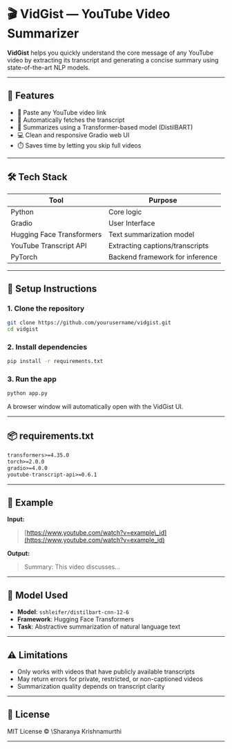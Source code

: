 # 🎬 VidGist — YouTube Video Summarizer

**VidGist** helps you quickly understand the core message of any YouTube video by extracting its transcript and generating a concise summary using state-of-the-art NLP models.

---

## 🚀 Features

- 🔗 Paste any YouTube video link
- 📝 Automatically fetches the transcript
- 🧠 Summarizes using a Transformer-based model (DistilBART)
- 💻 Clean and responsive Gradio web UI
- ⏱️ Saves time by letting you skip full videos

---

## 🛠️ Tech Stack

| Tool                   | Purpose                             |
|------------------------|-------------------------------------|
| Python                 | Core logic                          |
| Gradio                 | User Interface                      |
| Hugging Face Transformers | Text summarization model         |
| YouTube Transcript API | Extracting captions/transcripts     |
| PyTorch                | Backend framework for inference     |

---

## 🔧 Setup Instructions

### 1. Clone the repository

```bash
git clone https://github.com/yourusername/vidgist.git
cd vidgist
````

### 2. Install dependencies

```bash
pip install -r requirements.txt
```

### 3. Run the app

```bash
python app.py
```

A browser window will automatically open with the VidGist UI.

---

## 📦 requirements.txt

```txt
transformers>=4.35.0
torch>=2.0.0
gradio>=4.0.0
youtube-transcript-api>=0.6.1
```

---

## 📸 Example

**Input:**

> [https://www.youtube.com/watch?v=example\_id](https://www.youtube.com/watch?v=example_id)

**Output:**

> Summary: This video discusses...

---

## 🧠 Model Used

* **Model**: `sshleifer/distilbart-cnn-12-6`
* **Framework**: Hugging Face Transformers
* **Task**: Abstractive summarization of natural language text

---


## ⚠️ Limitations

* Only works with videos that have publicly available transcripts
* May return errors for private, restricted, or non-captioned videos
* Summarization quality depends on transcript clarity

---

## 📜 License

MIT License © \Sharanya Krishnamurthi

---

